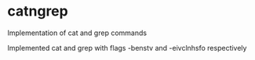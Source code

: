# catngrep
Implementation of cat and grep commands

Implemented cat and grep with flags -benstv and -eivclnhsfo respectively
 
